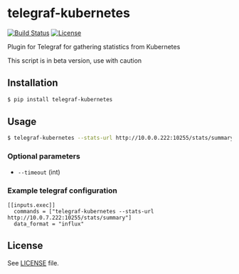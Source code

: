 # telegraf-kubernetes
[![Build Status](https://travis-ci.com/pmastalerz/telegraf-kubernetes.svg?branch=master)](https://travis-ci.com/pmastalerz/telegraf-kubernetes/branches) [![License](https://img.shields.io/badge/license-MIT-brightgreen.svg)](https://github.com/pmastalerz/telegraf-kubernetes/blob/master/LICENSE)

Plugin for Telegraf for gathering statistics from Kubernetes

This script is in beta version, use with caution

## Installation
```bash
$ pip install telegraf-kubernetes
```

## Usage
```bash
$ telegraf-kubernetes --stats-url http://10.0.0.222:10255/stats/summary
```

### Optional parameters
* `--timeout` (int)

### Example telegraf configuration
```
[[inputs.exec]]
  commands = ["telegraf-kubernetes --stats-url http://10.0.7.222:10255/stats/summary"]
  data_format = "influx"
```

## License
See [LICENSE](https://github.com/pmastalerz/telegraf-kubernetes/blob/master/LICENSE) file.
